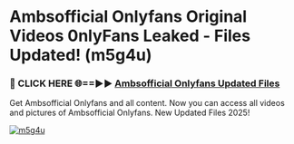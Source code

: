 # Ambsofficial Onlyfans Original Videos 0nlyFans Leaked - Files Updated! (m5g4u)

<h3>🔴 CLICK HERE 🌐==►► <a href="https://tinyurl.com/2jnfzry5" rel="nofollow">Ambsofficial Onlyfans Updated Files</a></h3>

Get Ambsofficial Onlyfans and all content. Now you can access all videos and pictures of Ambsofficial Onlyfans. New Updated Files 2025!

[![m5g4u](https://i.imgur.com/GyGTBgg.gif)](https://tinyurl.com/2jnfzry5)

